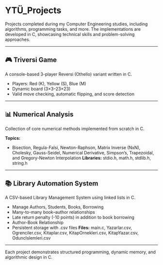 # **YTÜ_Projects**
Projects completed during my Computer Engineering studies, including algorithms, programming tasks, and more. The implementations are developed in C, showcasing technical skills and problem-solving approaches.

---

## 🎮 Triversi Game
A console-based 3-player Reversi (Othello) variant written in C.
- Players: Red (K), Yellow (S), Blue (M)
- Dynamic board (3×3–23×23)
- Valid move checking, automatic flipping, and score detection

---

## 📊 Numerical Analysis
Collection of core numerical methods implemented from scratch in C.

**Topics:**
- Bisection, Regula-Falsi, Newton-Raphson, Matrix Inverse (NxN), Cholesky, Gauss-Seidel, Numerical Derivative, Simpson’s, Trapezoidal, and Gregory-Newton Interpolation
**Libraries:** stdio.h, math.h, stdlib.h, string.h

---

## 📚 Library Automation System
A CSV-based Library Management System using linked lists in C.
- Manage Authors, Students, Books, Borrowing
- Many-to-many book–author relationships
- Late return penalty (-10 points) in addition to book borrowing
- Author-Book Relationship 
- Persistent storage with .csv files
**Files:** main.c, Yazarlar.csv, Ogrenciler.csv, Kitaplar.csv, KitapOrnekleri.csv, KitapYazar.csv, OduncIslemleri.csv

---

Each project demonstrates structured programming, dynamic memory, and algorithmic design in C.
